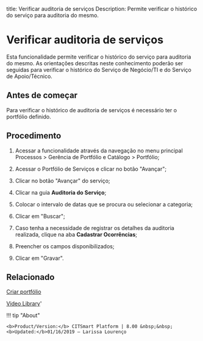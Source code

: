 title: Verificar auditoria de serviços
Description: Permite verificar o histórico do serviço para auditoria do mesmo.
# Verificar auditoria de serviços

Esta funcionalidade permite verificar o histórico do serviço para auditoria do mesmo. As orientações descritas neste conhecimento poderão ser seguidas para verificar o histórico do Serviço de Negócio/TI e do Serviço de Apoio/Técnico.

Antes de começar
--------------------

Para verificar o histórico de auditoria de serviços é necessário ter o portfólio
definido.

Procedimento
----------------

1.  Acessar a funcionalidade através da navegação no menu principal Processos \>
    Gerência de Portfólio e Catálogo \> Portfólio;

2.  Acessar o Portfólio de Serviços e clicar no botão "Avançar";

3.  Clicar no botão "Avançar" do serviço;

4.  Clicar na guia **Auditoria do Serviço**;

5.  Colocar o intervalo de datas que se procura ou selecionar a categoria;

6.  Clicar em "Buscar";

7.  Caso tenha a necessidade de registrar os detalhes da auditoria realizada,
    clique na aba **Cadastrar Ocorrências**;

8.  Preencher os campos disponibilizados;

9.  Clicar em "Gravar".

Relacionado
---------------

[Criar portfólio](/pt-br/citsmart-platform-8/processes/portfolio-and-catalog/use/create-the-portfolio.html)

<i class='fa fa-youtube-play  fa-2x' style='color:#97ce17;vertical-align: middle;'> </i> [Video Library](https://www.youtube.com/playlist?list=PLB5qK2uzf2RNuLck4D45CohnoacGmsTys)'

!!! tip "About"

    <b>Product/Version:</b> CITSmart Platform | 8.00 &nbsp;&nbsp;
    <b>Updated:</b>01/16/2019 – Larissa Lourenço
